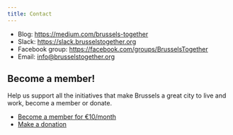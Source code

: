 ```yaml
---
title: Contact
---
```


- Blog: https://medium.com/brussels-together
- Slack: https://slack.brusselstogether.org
- Facebook group: https://facebook.com/groups/BrusselsTogether
- Email: [info@brusselstogether.org](mailto:info@brusselstogether.org)

## Become a member!

Help us support all the initiatives that make Brussels a great city to live and work, become a member or donate.

- [Become a member for €10/month](https://opencollective.com/brusselstogether/order/120)
- [Make a donation](https://opencollective.com/brusselstogether/donate)

<object type="image/svg+xml" data="https://opencollective.com/brusselstogether/members.svg?avatarHeight=32&width=320"></object>

<script src="https://opencollective.com/brusselstogetherasbl/collectives.js"></script>
